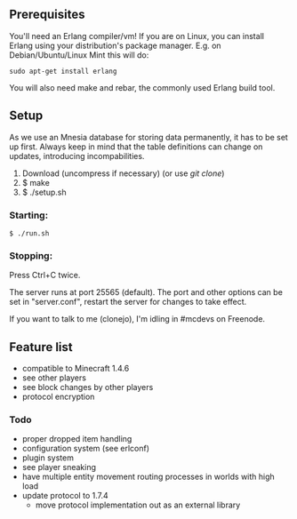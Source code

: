 ## Prerequisites
You'll need an Erlang compiler/vm! If you are on Linux, you can install Erlang using your distribution's package manager. E.g. on Debian/Ubuntu/Linux Mint this will do:

    sudo apt-get install erlang

You will also need make and rebar, the commonly used Erlang build tool.

## Setup

As we use an Mnesia database for storing data permanently, it has to be set up first. Always keep in mind that the table definitions can change on updates, introducing incompabilities.

1. Download (uncompress if necessary) (or use _git clone_)
2. $ make
3. $ ./setup.sh

### Starting:
    $ ./run.sh

### Stopping:
Press Ctrl+C twice.

The server runs at port 25565 (default). The port and other options can be set in "server.conf", restart the server for changes to take effect.

If you want to talk to me (clonejo), I'm idling in #mcdevs on Freenode.

## Feature list
* compatible to Minecraft 1.4.6
* see other players
* see block changes by other players
* protocol encryption

### Todo
* proper dropped item handling
* configuration system (see erlconf)
* plugin system
* see player sneaking
* have multiple entity movement routing processes in worlds with high load
* update protocol to 1.7.4
   * move protocol implementation out as an external library
